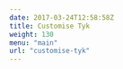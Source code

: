 ```yaml
---
date: 2017-03-24T12:58:58Z
title: Customise Tyk
weight: 130
menu: "main"
url: "customise-tyk"
---
```


